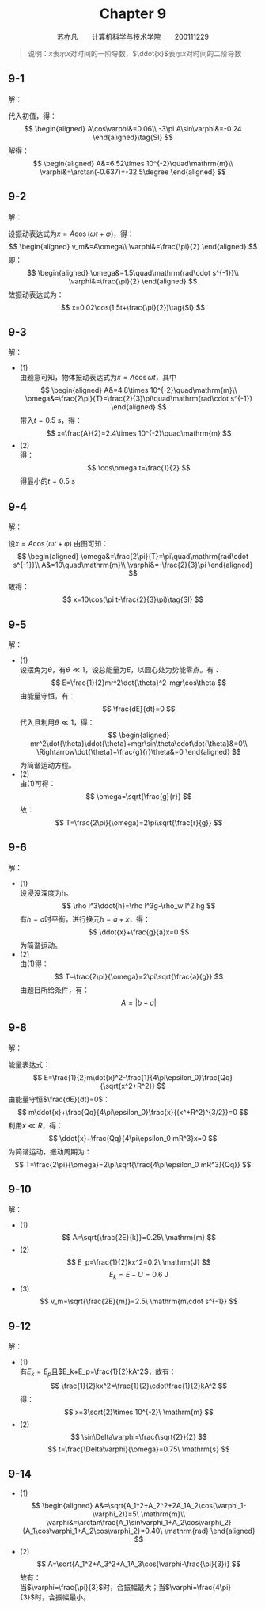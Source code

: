 # <center>Chapter 9</center>

<center>苏亦凡&emsp;&emsp;计算机科学与技术学院&emsp;&emsp;200111229</center>

>说明：$\dot{x}$表示$x$对时间的一阶导数，$\ddot{x}$表示$x$对时间的二阶导数

## 9-1

解：

代入初值，得：
$$
\begin{aligned}
    A\cos\varphi&=0.06\\
    -3\pi A\sin\varphi&=-0.24
\end{aligned}\tag{SI}
$$
解得：
$$
\begin{aligned}
    A&=6.52\times 10^{-2}\quad\mathrm{m}\\
    \varphi&=\arctan(-0.637)=-32.5\degree
\end{aligned}
$$

## 9-2

解：

设振动表达式为$x=A\cos(\omega t+\varphi)$，得：
$$
\begin{aligned}
    v_m&=A\omega\\
    \varphi&=\frac{\pi}{2}
\end{aligned}
$$
即：
$$
\begin{aligned}
    \omega&=1.5\quad\mathrm{rad\cdot s^{-1}}\\
    \varphi&=\frac{\pi}{2}
\end{aligned}
$$
故振动表达式为：
$$
x=0.02\cos(1.5t+\frac{\pi}{2})\tag{SI}
$$

## 9-3

解：
- (1)  
由题意可知，物体振动表达式为$x=A\cos\omega t$，其中
$$
\begin{aligned}
    A&=4.8\times 10^{-2}\quad\mathrm{m}\\
    \omega&=\frac{2\pi}{T}=\frac{2}{3}\pi\quad\mathrm{rad\cdot s^{-1}}
\end{aligned}
$$
带入$t=0.5\ \mathrm{s}$，得：
$$
x=\frac{A}{2}=2.4\times 10^{-2}\quad\mathrm{m}
$$
- (2)  
得：
$$
\cos\omega t=\frac{1}{2}
$$
得最小的$t=0.5\ \mathrm{s}$

## 9-4

解：

设$x=A\cos(\omega t+\varphi)$
由图可知：
$$
\begin{aligned}
    \omega&=\frac{2\pi}{T}=\pi\quad\mathrm{rad\cdot s^{-1}}\\
    A&=10\quad\mathrm{m}\\
    \varphi&=-\frac{2}{3}\pi
\end{aligned}
$$
故得：
$$
x=10\cos(\pi t-\frac{2}{3}\pi)\tag{SI}
$$

## 9-5

解：

- (1)  
设摆角为$\theta$，有$\theta\ll 1$，设总能量为$E$，以圆心处为势能零点。有：
$$
E=\frac{1}{2}mr^2\dot{\theta}^2-mgr\cos\theta
$$
由能量守恒，有：
$$
\frac{dE}{dt}=0
$$
代入且利用$\theta\ll 1$，得：
$$
\begin{aligned}
    mr^2\dot{\theta}\ddot{\theta}+mgr\sin\theta\cdot\dot{\theta}&=0\\
    \Rightarrow\dot{\theta}+\frac{g}{r}\theta&=0
\end{aligned}
$$
为简谐运动方程。
- (2)  
由(1)可得：
$$
\omega=\sqrt{\frac{g}{r}}
$$
故：
$$
T=\frac{2\pi}{\omega}=2\pi\sqrt{\frac{r}{g}}
$$

## 9-6

解：
- (1)  
设浸没深度为h。
$$
\rho l^3\ddot{h}=\rho l^3g-\rho_w l^2 hg
$$
有$h=a$时平衡，进行换元$h=a+x$，得：
$$
\ddot{x}+\frac{g}{a}x=0
$$
为简谐运动。
- (2)  
由(1)得：
$$
T=\frac{2\pi}{\omega}=2\pi\sqrt{\frac{a}{g}}
$$
由题目所给条件，有：
$$
A=|b-a|
$$

## 9-8

解：

能量表达式：
$$
E=\frac{1}{2}m\dot{x}^2-\frac{1}{4\pi\epsilon_0}\frac{Qq}{\sqrt{x^2+R^2}}
$$
由能量守恒$\frac{dE}{dt}=0$：
$$
m\ddot{x}+\frac{Qq}{4\pi\epsilon_0}\frac{x}{(x^+R^2)^{3/2}}=0
$$
利用$x\ll R$，得：
$$
\ddot{x}+\frac{Qq}{4\pi\epsilon_0 mR^3}x=0
$$
为简谐运动，振动周期为：
$$
T=\frac{2\pi}{\omega}=2\pi\sqrt{\frac{4\pi\epsilon_0 mR^3}{Qq}}
$$

## 9-10

解：
- (1)  
$$
A=\sqrt{\frac{2E}{k}}=0.25\ \mathrm{m}
$$
- (2)  
$$
E_p=\frac{1}{2}kx^2=0.2\ \mathrm{J}
$$
$$
E_k=E-U=0.6\ \mathrm{J}
$$
- (3)  
$$
v_m=\sqrt{\frac{2E}{m}}=2.5\ \mathrm{m\cdot s^{-1}}
$$

## 9-12

解：
- (1)  
有$E_k=E_p$且$E_k+E_p=\frac{1}{2}kA^2$，故有：
$$
\frac{1}{2}kx^2=\frac{1}{2}\cdot\frac{1}{2}kA^2
$$
得：
$$
x=3\sqrt{2}\times 10^{-2}\ \mathrm{m}
$$
- (2)  
$$
\sin\Delta\varphi=\frac{\sqrt{2}}{2}
$$
$$
t=\frac{\Delta\varphi}{\omega}=0.75\ \mathrm{s}
$$

## 9-14

- (1)  
$$
\begin{aligned}
    A&=\sqrt{A_1^2+A_2^2+2A_1A_2\cos(\varphi_1-\varphi_2)}=5\ \mathrm{m}\\
    \varphi&=\arctan\frac{A_1\sin\varphi_1+A_2\cos\varphi_2}{A_1\cos\varphi_1+A_2\cos\varphi_2}=0.40\ \mathrm{rad}
\end{aligned}
$$
- (2)
$$
A=\sqrt{A_1^2+A_3^2+A_1A_3\cos(\varphi-\frac{\pi}{3})}
$$
故有：  
当$\varphi=\frac{\pi}{3}$时，合振幅最大；当$\varphi=\frac{4\pi}{3}$时，合振幅最小。